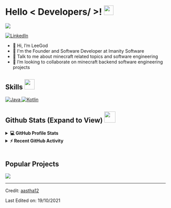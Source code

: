 <h1> Hello < Developers/ >! <img src = "https://raw.githubusercontent.com/MartinHeinz/MartinHeinz/master/wave.gif" width = 30px> </h1>
<p align='center'>
</p>

<p>
  <a href="https://github.com/DenverCoder1/readme-typing-svg"><img src="https://readme-typing-svg.herokuapp.com?&font=IBM+Plex+Sans&color=abcdef&size=20&lines=Welcome+to+LeeGod's+GitHub+Profile!;I'm+a+Software+Developer;I'm+the+Leader+of+Imanity+Software" /></a>
</p>

   <a href="https://www.linkedin.com/in/%E6%9D%8E%E7%A5%9Eleegod-undefined-527961244/" target="_blank">
    <img alt="LinkedIn" src="https://img.shields.io/badge/LinkedIn-0077B5?style=for-the-badge&logo=linkedin&logoColor=white">
  </a>

- 👋 Hi, I’m LeeGod
- 💼 I'm the Founder and Software Developer at Imanity Software
- 💬 Talk to me about minecraft related topics and software engineering
- 👯 I’m looking to collaborate on minecraft backend software engineering projects

<h2> Skills <img src = "https://media2.giphy.com/media/QssGEmpkyEOhBCb7e1/giphy.gif?cid=ecf05e47a0n3gi1bfqntqmob8g9aid1oyj2wr3ds3mg700bl&rid=giphy.gif" width = 32px> </h2>
<a href="https://www.java.com" target="_blank"> 
    <img alt="Java" src="https://img.shields.io/badge/Java-ED8B00?style=for-the-badge&logo=java&logoColor=white">
  </a>

  <a href="https://kotlinlang.org/" target="_blank"> 
    <img alt="Kotlin" src="https://img.shields.io/badge/Kotlin-777BB4?style=for-the-badge&logo=kotlin&logoColor=white">
  </a>

<h2> Github Stats (Expand to View) <img src = "https://i.pinimg.com/originals/65/c4/f4/65c4f452571be1261e9c623f7da488ac.gif" width = 35px> </h2>

<details> 
  <summary><b>💻 GitHub Profile Stats</b></summary>
  <br/>
  <p align="center">
    <a href="https://github.com/anuraghazra/github-readme-stats"><img alt="LeeGod's Github Stats" src="https://github-readme-stats.vercel.app/api?username=LeeGodSRc&show_icons=true&count_private=true&theme=algolia" height="192px"/></a>
<br/>
  &nbsp;
	  <img src="https://github-readme-stats.vercel.app/api/top-langs?username=LeeGodSRC&show_icons=true&locale=en&layout=compact&theme=algolia" alt="LeeGod" height="192px"/>
  <br/>
  </p>
</details>


<details>
  <summary><b>⚡ Recent GitHub Activity</b></summary>
  <br/>
   <a href="https://github.com/LeeGodSRC"><img alt="LeeGod's Activity Graph" src="https://activity-graph.herokuapp.com/graph?username=LeeGodSRC&custom_title=LeeGod's%20Contribution%20Graph&theme=react-dark" /></a>
  <br/>

</details>

<br/>

## Popular Projects
<a href="https://github.com/FairyProject/fairy">
  <!-- Change the `github-readme-stats.anuraghazra1.vercel.app` to `github-readme-stats.vercel.app`  -->
  <img align="center" src="https://github-readme-stats.vercel.app/api/pin/?username=FairyProject&repo=fairy&theme=onedark" />
</a>  

----------------------------------------------------------------------
Credit: [aastha12](https://github.com/aastha12)

Last Edited on: 19/10/2021
